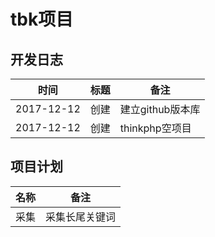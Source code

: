tbk项目
======

## 开发日志

时间|标题|备注
---|---|---
2017-12-12|创建|建立github版本库
2017-12-12|创建|thinkphp空项目


## 项目计划

名称|备注
---|---
采集|采集长尾关键词
